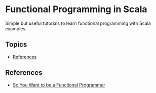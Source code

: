 # Functional Programming in Scala

Simple but useful tutorials to learn functional programming with Scala examples.

## Topics

- [References](#references)

## References

- [So You Want to be a Functional Programmer](https://cscalfani.medium.com/so-you-want-to-be-a-functional-programmer-part-1-1f15e387e536)

